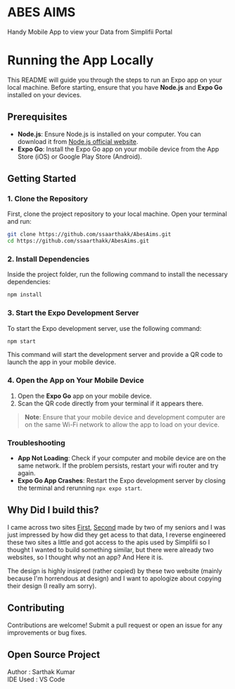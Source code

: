 # ABES AIMS

Handy Mobile App to view your Data from Simplifii Portal

# Running the App Locally

This README will guide you through the steps to run an Expo app on your local machine. Before starting, ensure that you have **Node.js** and **Expo Go** installed on your devices. 

## Prerequisites

- **Node.js**: Ensure Node.js is installed on your computer. You can download it from [Node.js official website](https://nodejs.org/).
- **Expo Go**: Install the Expo Go app on your mobile device from the App Store (iOS) or Google Play Store (Android).

## Getting Started

### 1. Clone the Repository

First, clone the project repository to your local machine. Open your terminal and run:

```bash
git clone https://github.com/ssaarthakk/AbesAims.git
cd https://github.com/ssaarthakk/AbesAims.git
```

### 2. Install Dependencies

Inside the project folder, run the following command to install the necessary dependencies:

```bash
npm install
```

### 3. Start the Expo Development Server

To start the Expo development server, use the following command:

```bash
npm start
```

This command will start the development server and provide a QR code to launch the app in your mobile device.

### 4. Open the App on Your Mobile Device

1. Open the **Expo Go** app on your mobile device.
2. Scan the QR code directly from your terminal if it appears there.

> **Note**: Ensure that your mobile device and development computer are on the same Wi-Fi network to allow the app to load on your device.

### Troubleshooting

- **App Not Loading**: Check if your computer and mobile device are on the same network. If the problem persists, restart your wifi router and try again.
- **Expo Go App Crashes**: Restart the Expo development server by closing the terminal and rerunning `npx expo start`.


## Why Did I build this?

I came across two sites [First](https://aims-abes.vercel.app/), [Second](https://simpsimp.netlify.app/) made by two of my seniors and I was just impressed by how did they get acess to that data, I reverse engineered these two sites a little and got access to the apis used by Simplifii so I thought I wanted to build something similar, but there were already two websites, so I thought why not an app? And Here it is.

The design is highly insipred (rather copied) by these two website (mainly because I'm horrendous at design) and I want to apologize about copying their design (I really am sorry).

## Contributing
Contributions are welcome! Submit a pull request or open an issue for any improvements or bug fixes.

## Open Source Project
Author : Sarthak Kumar<br>
IDE Used : VS Code